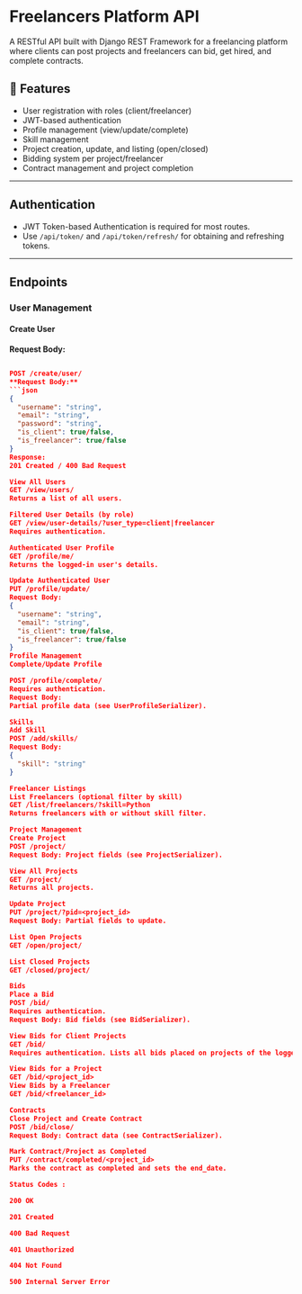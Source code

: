 # Freelancers Platform API

A RESTful API built with Django REST Framework for a freelancing platform where clients can post projects and freelancers can bid, get hired, and complete contracts.

## 🔧 Features

- User registration with roles (client/freelancer)
- JWT-based authentication
- Profile management (view/update/complete)
- Skill management
- Project creation, update, and listing (open/closed)
- Bidding system per project/freelancer
- Contract management and project completion


---

## Authentication
- JWT Token-based Authentication is required for most routes.
- Use `/api/token/` and `/api/token/refresh/` for obtaining and refreshing tokens.

---

## Endpoints

### User Management

#### Create User

**Request Body:**
```json

POST /create/user/
**Request Body:**
```json
{
  "username": "string",
  "email": "string",
  "password": "string",
  "is_client": true/false,
  "is_freelancer": true/false
}
Response:
201 Created / 400 Bad Request

View All Users
GET /view/users/
Returns a list of all users.

Filtered User Details (by role)
GET /view/user-details/?user_type=client|freelancer
Requires authentication.

Authenticated User Profile
GET /profile/me/
Returns the logged-in user's details.

Update Authenticated User
PUT /profile/update/
Request Body:
{
  "username": "string",
  "email": "string",
  "is_client": true/false,
  "is_freelancer": true/false
}
Profile Management
Complete/Update Profile

POST /profile/complete/
Requires authentication.
Request Body:
Partial profile data (see UserProfileSerializer).

Skills
Add Skill
POST /add/skills/
Request Body:
{
  "skill": "string"
}

Freelancer Listings
List Freelancers (optional filter by skill)
GET /list/freelancers/?skill=Python
Returns freelancers with or without skill filter.

Project Management
Create Project
POST /project/
Request Body: Project fields (see ProjectSerializer).

View All Projects
GET /project/
Returns all projects.

Update Project
PUT /project/?pid=<project_id>
Request Body: Partial fields to update.

List Open Projects
GET /open/project/

List Closed Projects
GET /closed/project/

Bids
Place a Bid
POST /bid/
Requires authentication.
Request Body: Bid fields (see BidSerializer).

View Bids for Client Projects
GET /bid/
Requires authentication. Lists all bids placed on projects of the logged-in client.

View Bids for a Project
GET /bid/<project_id>
View Bids by a Freelancer
GET /bid/<freelancer_id>

Contracts
Close Project and Create Contract
POST /bid/close/
Request Body: Contract data (see ContractSerializer).

Mark Contract/Project as Completed
PUT /contract/completed/<project_id>
Marks the contract as completed and sets the end_date.

Status Codes :

200 OK

201 Created

400 Bad Request

401 Unauthorized

404 Not Found

500 Internal Server Error



